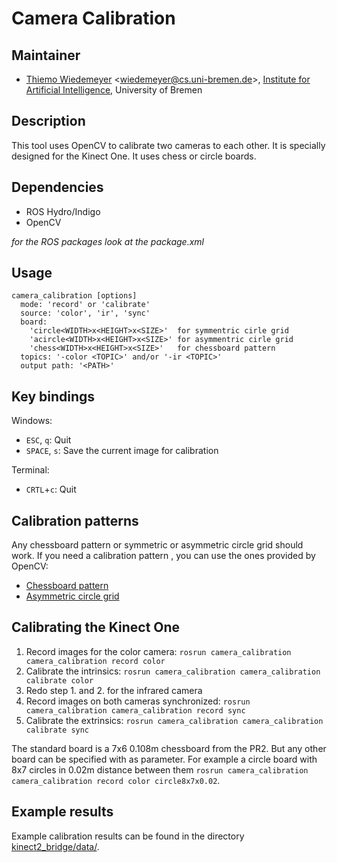 # Camera Calibration

## Maintainer

- [Thiemo Wiedemeyer](https://ai.uni-bremen.de/team/thiemo_wiedemeyer) <<wiedemeyer@cs.uni-bremen.de>>, [Institute for Artificial Intelligence](http://ai.uni-bremen.de/), University of Bremen

## Description

This tool uses OpenCV to calibrate two cameras to each other. It is specially designed for the Kinect  One. It uses chess or circle boards.

## Dependencies

- ROS Hydro/Indigo
- OpenCV

*for the ROS packages look at the package.xml*

## Usage

```
camera_calibration [options]
  mode: 'record' or 'calibrate'
  source: 'color', 'ir', 'sync'
  board:
    'circle<WIDTH>x<HEIGHT>x<SIZE>'  for symmentric cirle grid
    'acircle<WIDTH>x<HEIGHT>x<SIZE>' for asymmentric cirle grid
    'chess<WIDTH>x<HEIGHT>x<SIZE>'   for chessboard pattern
  topics: '-color <TOPIC>' and/or '-ir <TOPIC>'
  output path: '<PATH>'
```

## Key bindings

Windows:
- `ESC`, `q`: Quit
- `SPACE`, `s`: Save the current image for calibration

Terminal:
- `CRTL`+`c`: Quit

## Calibration patterns

Any chessboard pattern or symmetric or asymmetric circle grid should work. If you need a calibration pattern , you can use the ones provided by OpenCV:
- [Chessboard pattern](http://docs.opencv.org/_downloads/pattern.png)
- [Asymmetric circle grid](http://docs.opencv.org/_downloads/acircles_pattern.png)

## Calibrating the Kinect One

1. Record images for the color camera: `rosrun camera_calibration camera_calibration record color`
2. Calibrate the intrinsics: `rosrun camera_calibration camera_calibration calibrate color`
3. Redo step 1. and 2. for the infrared camera
4. Record images on both cameras synchronized: `rosrun camera_calibration camera_calibration record sync`
4. Calibrate the extrinsics: `rosrun camera_calibration camera_calibration calibrate sync`

The standard board is a 7x6 0.108m chessboard from the PR2. But any other board can be specified with as parameter. For example a circle board with 8x7 circles in 0.02m distance between them `rosrun camera_calibration camera_calibration record color circle8x7x0.02`.

## Example results

Example calibration results can be found in the directory [kinect2_bridge/data/](https://github.com/code-iai/iai_kinect2/tree/master/kinect2_bridge/data).
